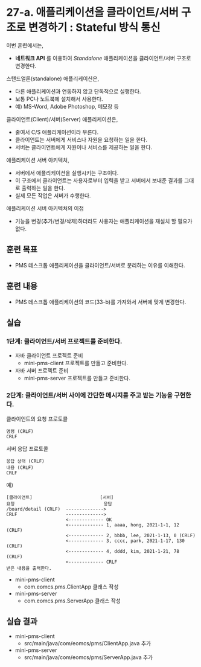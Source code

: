 # 27-a. 애플리케이션을 클라이언트/서버 구조로 변경하기 : Stateful 방식 통신

이번 훈련에서는,
- **네트워크 API** 를 이용하여 *Standalone* 애플리케이션을 클라이언트/서버 구조로 변경한다.

스탠드얼론(standalone) 애플리케이션은,
- 다른 애플리케이션과 연동하지 않고 단독적으로 실행한다.
- 보통 PC나 노트북에 설치해서 사용한다.
- 예) MS-Word, Adobe Photoshop, 메모장 등

클라이언트(Client)/서버(Server) 애플리케이션은,
- 줄여서 C/S 애플리케이션이라 부른다.
- 클라이언트는 서버에게 서비스나 자원을 요청하는 일을 한다.
- 서버는 클라이언트에게 자원이나 서비스를 제공하는 일을 한다.

애플리케이션 서버 아키텍처,
- 서버에서 애플리케이션을 실행시키는 구조이다.
- 이 구조에서 클라이언트는 사용자로부터 입력을 받고 서버에서 보내준 결과를 그대로 출력하는 일을 한다.
- 실제 모든 작업은 서버가 수행한다.

애플리케이션 서버 아키텍처의 이점
- 기능을 변경(추가/변경/삭제)하더라도 사용자는 애플리케이션을 재설치 할 필요가 없다.

## 훈련 목표
- PMS 데스크톱 애플리케이션을 클라이언트/서버로 분리하는 이유를 이해한다.

## 훈련 내용
- PMS 데스크톱 애플리케이션의 코드(33-b)를 가져와서 서버에 맞게 변경한다.

## 실습

### 1단계: 클라이언트/서버 프로젝트를 준비한다.

- 자바 클라이언트 프로젝트 준비
  - mini-pms-client 프로젝트를 만들고 준비한다.
- 자바 서버 프로젝트 준비
  - mini-pms-server 프로젝트를 만들고 준비한다.

### 2단계: 클라이언트/서버 사이에 간단한 메시지를 주고 받는 기능을 구현한다.

클라이언트의 요청 프로토콜
```
명령 (CRLF)
CRLF
```

서버 응답 프로토콜
```
응답 상태 (CRLF)
내용 (CRLF)
CRLF
```

예)
```
[클라이언트]                         [서버]
요청                                 응답            
/board/detail (CRLF)  -------------->
CRLF                  -------------->
                      <------------- OK
                      <------------- 1, aaaa, hong, 2021-1-1, 12 (CRLF)
                      <------------- 2, bbbb, lee, 2021-1-13, 0 (CRLF)
                      <------------- 3, cccc, park, 2021-1-17, 130 (CRLF)
                      <------------- 4, dddd, kim, 2021-1-21, 78 (CRLF)
                      <------------- CRLF
받은 내용을 출력한다.
```

- mini-pms-client
  - com.eomcs.pms.ClientApp 클래스 작성
- mini-pms-server
  - com.eomcs.pms.ServerApp 클래스 작성

## 실습 결과

- mini-pms-client 
  - src/main/java/com/eomcs/pms/ClientApp.java 추가
- mini-pms-server 
  - src/main/java/com/eomcs/pms/ServerApp.java 추가

